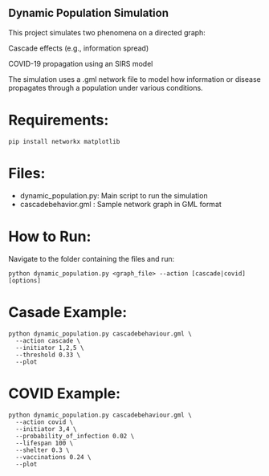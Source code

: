 ## Dynamic Population Simulation

This project simulates two phenomena on a directed graph:

Cascade effects (e.g., information spread)

COVID-19 propagation using an SIRS model

The simulation uses a .gml network file to model how information or disease propagates through a population under various conditions.

# Requirements: 
``` pip install networkx matplotlib ```

# Files: 
- dynamic_population.py: Main script to run the simulation
- cascadebehavior.gml : Sample network graph in GML format

# How to Run: 
Navigate to the folder containing the files and run: 
``` 
python dynamic_population.py <graph_file> --action [cascade|covid] [options]
```

# Casade Example: 
```
python dynamic_population.py cascadebehaviour.gml \
  --action cascade \
  --initiator 1,2,5 \
  --threshold 0.33 \
  --plot
```

# COVID Example: 
```
python dynamic_population.py cascadebehaviour.gml \
  --action covid \
  --initiator 3,4 \
  --probability_of_infection 0.02 \
  --lifespan 100 \
  --shelter 0.3 \
  --vaccinations 0.24 \
  --plot
```
